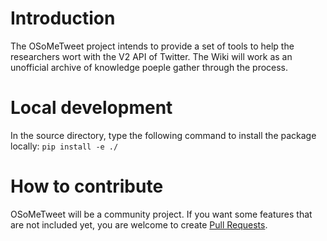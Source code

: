 # Introduction

The OSoMeTweet project intends to provide a set of tools to help the researchers wort with the V2 API of Twitter.
The Wiki will work as an unofficial archive of knowledge poeple gather through the process.

# Local development

In the source directory, type the following command to install the package locally:
`pip install -e ./`

# How to contribute

OSoMeTweet will be a community project. If you want some features that are not included yet, you are welcome to create [Pull Requests](https://github.com/truthy/osometweet/pulls).
